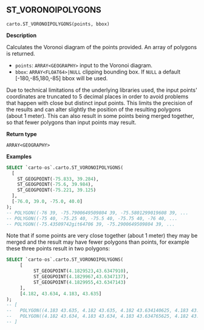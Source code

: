 ## ST_VORONOIPOLYGONS

```sql:signature
carto.ST_VORONOIPOLYGONS(points, bbox)
```

**Description**

Calculates the Voronoi diagram of the points provided. An array of polygons is returned.

* `points`: `ARRAY<GEOGRAPHY>` input to the Voronoi diagram.
* `bbox`: `ARRAY<FLOAT64>|NULL` clipping bounding box. If `NULL` a default [-180,-85,180,-85] bbox will be used.

Due to technical limitations of the underlying libraries used, the input points' coordinates are truncated to 5 decimal places in order to avoid problems that happen with close but distinct input points. This limits the precision of the results and can alter slightly the position of the resulting polygons (about 1 meter). This can also result in some points being merged together, so that fewer polygons than input points may result.

**Return type**

`ARRAY<GEOGRAPHY>`

**Examples**

```sql
SELECT `carto-os`.carto.ST_VORONOIPOLYGONS(
  [
    ST_GEOGPOINT(-75.833, 39.284),
    ST_GEOGPOINT(-75.6, 39.984),
    ST_GEOGPOINT(-75.221, 39.125)
  ],
  [-76.0, 39.0, -75.0, 40.0]
);
-- POLYGON((-76 39, -75.7900649509804 39, -75.5801299019608 39, ...
-- POLYGON((-75 40, -75.25 40, -75.5 40, -75.75 40, -76 40, ...
-- POLYGON((-75.43509742git64706 39, -75.2900649509804 39, ...
```

Note that if some points are very close together (about 1 meter) they may be merged and the result may have fewer polygons than points, for example these three points result in two polygons:

```sql
SELECT `carto-os`.carto.ST_VORONOIPOLYGONS(
     [
          ST_GEOGPOINT(4.1829523,43.6347910),
          ST_GEOGPOINT(4.1829967,43.6347137),
          ST_GEOGPOINT(4.1829955,43.6347143)
     ],
     [4.182, 43.634, 4.183, 43.635]
);
-- [
--   POLYGON((4.183 43.635, 4.182 43.635, 4.182 43.634140625, 4.183 43.634765625, 4.183 43.635)),
--   POLYGON((4.182 43.634, 4.183 43.634, 4.183 43.634765625, 4.182 43.634140625, 4.182 43.634))
-- ]
```
